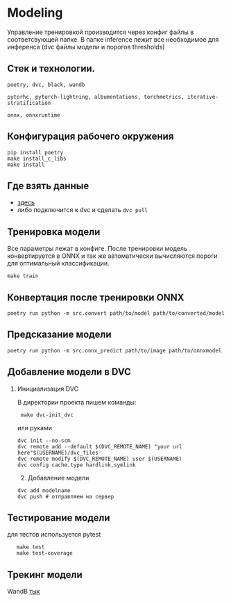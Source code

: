 
# Modeling
Управление тренировкой производится через конфиг файлы в соответсвующей папке.
В папке inference лежит все необходимое для инференса (dvc файлы модели и порогов thresholds)
## Стек и технологии.
```
poetry, dvc, black, wandb

pytorhc, pytorch-lightning, albumentations, torchmetrics, iterative-stratification

onnx, onnxruntime
```
## Конфигурация рабочего окружения
```
pip install poetry
make install_c_libs
make install
```
## Где взять данные
- [здесь](https://www.kaggle.com/datasets/nikitarom/planets-dataset)
- либо подключится к dvc и сделать `dvc pull`
## Тренировка модели
Все параметры лежат в конфиге. После тренировки модель конвертируется в ONNX и так же автоматически вычисляются пороги для оптимальный классификации.

```
make train
```
## Конвертация после тренировки ONNX
```
poetry run python -m src.convert path/to/model path/to/converted/model
```
## Предсказание модели
```
poetry run python -m src.onnx_predict path/to/image path/to/onnxmodel
```
## Добавление модели в DVC
1. Инициализация DVC

    В директории проекта пишем команды:
   ```
    make dvc-init_dvc
   ```
   или руками

    ```
	dvc init --no-scm
	dvc remote add --default $(DVC_REMOTE_NAME) "your url here"$(USERNAME)/dvc_files
	dvc remote modify $(DVC_REMOTE_NAME) user $(USERNAME)
	dvc config cache.type hardlink,symlink
   ```
   2. Добавление модели
    ```
    dvc add modelname
    dvc push # отправляем на сервер
    ```
## Тестирование модели
для тестов используется pytest
```
   make test
   make test-coverage
```
## Трекинг модели
WandB
[тык](https://wandb.ai/kekus/soldatov_modeling/)
